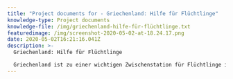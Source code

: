 ```yaml
---
title: "Project documents for - Griechenland: Hilfe für Flüchtlinge"
knowledge-type: Project documents
knowledge-file: /img/griechenland-hilfe-für-flüchtlinge.txt
featuredimage: /img/screenshot-2020-05-02-at-18.24.17.png
date: 2020-05-02T16:21:16.041Z
description: >-
  Griechenland: Hilfe für Flüchtlinge

  Griechenland ist zu einer wichtigen Zwischenstation für Flüchtlinge in Richtung Europa geworden. Die Verhältnisse in den Flüchtlingscamps sind aufgrund der hohen Flüchtlingszahlen oftmals sehr schlecht. Die Gefahr sich ausbreitender Krankheiten wie COVID-19 und zunehmender Gewalt und Kriminalität ist zutiefst besorgniserregend.
---
```

